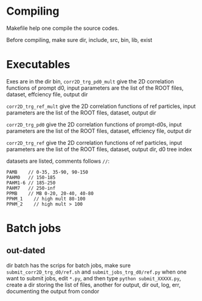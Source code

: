 # Compiling
Makefile help one compile the source codes.

Before compiling, make sure dir, include, src, bin, lib, exist
# Executables 
Exes are in the dir bin, `corr2D_trg_pd0_mult` give the 2D correlation functions of prompt d0,
input parameters are the list of the ROOT files, dataset, effciency file, output dir

`corr2D_trg_ref_mult` give the 2D correlation functions  of ref particles, 
input parameters are the list of the ROOT files, dataset, output dir

`corr2D_trg_pd0` give the 2D correlation functions  of prompt-d0s, 
input parameters are the list of the ROOT files, dataset, effciency file, output dir 

`corr2D_trg_ref` give the 2D correlation functions  of ref particles, 
input parameters are the list of the ROOT files, dataset, output dir, d0 tree index

datasets are listed, comments follows `//`:

```
PAMB    // 0-35, 35-90, 90-150
PAHM0   // 150-185
PAHM1-6 // 185-250
PAHM7   // 250-inf
PPMB    // MB 0-20, 20-40, 40-80
PPHM_1    // high mult 80-100 
PPHM_2    // high mult > 100
```

# Batch jobs
## out-dated

dir batch has the scrips for batch jobs, make sure `submit_corr2D_trg_d0/ref.sh` and `submit_jobs_trg_d0/ref.py`
when one want to submit jobs, edit `*.py`, and then type `python submit_XXXXX.py`, create a dir storing the list of files, another for output,
dir out, log, err, documenting the output from condor
